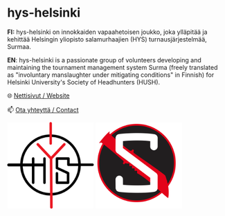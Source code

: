# hys-helsinki

**FI:** hys-helsinki on innokkaiden vapaahetoisen joukko, joka ylläpitää ja kehittää Helsingin yliopisto salamurhaajien (HYS) turnausjärjestelmää, Surmaa.

**EN**: hys-helsinki is a passionate group of volunteers developing and maintaining the tournament management system Surma (freely translated as "involuntary manslaughter under mitigating conditions" in Finnish) for Helsinki University's Society of Headhunters (HUSH).

🌐 [Nettisivut / Website](https://salamurhaajat.net)

📫 [Ota yhteyttä / Contact](mailto:surma@salamurhaajat.net)

<img src="hys_logo.svg" width="200" height="200" alt="HYSin logo / HUSH logo"> <img src="surma_logo.svg" width="200" height="200" alt = "Surma logo">
